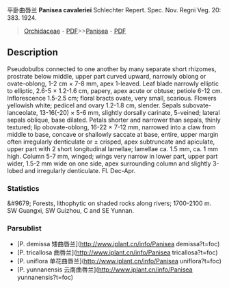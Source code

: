 平卧曲唇兰 **Panisea cavaleriei** Schlechter Repert. Spec. Nov. Regni Veg. 20: 383. 1924.

> [Orchidaceae](http://www.iplant.cn/info/Orchidaceae?t=foc) - [PDF](http://www.iplant.cn/foc/pdf/Orchidaceae.pdf)>>[Panisea](http://www.iplant.cn/info/Panisea?t=foc) - [PDF](http://www.iplant.cn/foc/pdf/Panisea.pdf)

## Description

Pseudobulbs connected to one another by many separate short rhizomes, prostrate below middle, upper part curved upward, narrowly oblong or ovate-oblong, 1-2 cm × 7-8 mm, apex 1-leaved. Leaf blade narrowly elliptic to elliptic, 2.6-5 × 1.2-1.6 cm, papery, apex acute or obtuse; petiole 6-12 cm. Inflorescence 1.5-2.5 cm; floral bracts ovate, very small, scarious. Flowers yellowish white; pedicel and ovary 1.2-1.8 cm, slender. Sepals subovate-lanceolate, 13-16(-20) × 5-6 mm, slightly dorsally carinate, 5-veined; lateral sepals oblique, base dilated. Petals shorter and narrower than sepals, thinly textured; lip obovate-oblong, 16-22 × 7-12 mm, narrowed into a claw from middle to base, concave or shallowly saccate at base, entire, upper margin often irregularly denticulate or ± crisped, apex subtruncate and apiculate, upper part with 2 short longitudinal lamellae; lamellae ca. 1.5 mm, ca. 1 mm high. Column 5-7 mm, winged; wings very narrow in lower part, upper part wider, 1.5-2 mm wide on one side, apex surrounding column and slightly 3-lobed and irregularly denticulate. Fl. Dec-Apr.

### Statistics
&amp;#9679; Forests, lithophytic on shaded rocks along rivers; 1700-2100 m. SW Guangxi, SW Guizhou, C and SE Yunnan.

### Parsublist

* [P.  demissa  矮曲唇兰](http://www.iplant.cn/info/Panisea demissa?t=foc)
* [P.  tricallosa  曲唇兰](http://www.iplant.cn/info/Panisea tricallosa?t=foc)
* [P.  uniflora  单花曲唇兰](http://www.iplant.cn/info/Panisea uniflora?t=foc)
* [P.  yunnanensis  云南曲唇兰](http://www.iplant.cn/info/Panisea yunnanensis?t=foc)
